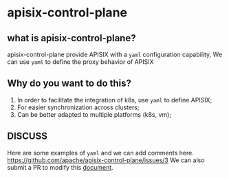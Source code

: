 # apisix-control-plane

## what is apisix-control-plane?
apisix-control-plane provide APISIX with a `yaml` configuration capability,
We can use `yaml` to define the proxy behavior of APISIX

## Why do you want to do this?
1. In order to facilitate the integration of k8s, use `yaml` to define APISIX;
2. For easier synchronization across clusters;
3. Can be better adapted to multiple platforms (k8s, vm);

## DISCUSS
Here are some examples of `yaml` and we can add comments here.
https://github.com/apache/apisix-control-plane/issues/3
We can also submit a PR to modify this [document](doc/yaml_struct.md).
